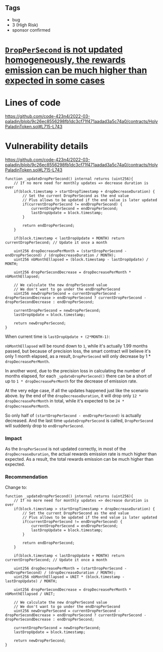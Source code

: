 ## Tags

- bug
- 3 (High Risk)
- sponsor confirmed

# [`DropPerSecond` is not updated homogeneously, the rewards emission can be much higher than expected in some cases](https://github.com/code-423n4/2022-03-paladin-findings/issues/44) 

# Lines of code

https://github.com/code-423n4/2022-03-paladin/blob/9c26ec8556298fb1dc3cf71f471aadad3a5c74a0/contracts/HolyPaladinToken.sol#L715-L743


# Vulnerability details

https://github.com/code-423n4/2022-03-paladin/blob/9c26ec8556298fb1dc3cf71f471aadad3a5c74a0/contracts/HolyPaladinToken.sol#L715-L743

```solidity
function _updateDropPerSecond() internal returns (uint256){
    // If no more need for monthly updates => decrease duration is over
    if(block.timestamp > startDropTimestamp + dropDecreaseDuration) {
        // Set the current DropPerSecond as the end value
        // Plus allows to be updated if the end value is later updated
        if(currentDropPerSecond != endDropPerSecond) {
            currentDropPerSecond = endDropPerSecond;
            lastDropUpdate = block.timestamp;
        }

        return endDropPerSecond;
    }

    if(block.timestamp < lastDropUpdate + MONTH) return currentDropPerSecond; // Update it once a month

    uint256 dropDecreasePerMonth = (startDropPerSecond - endDropPerSecond) / (dropDecreaseDuration / MONTH);
    uint256 nbMonthEllapsed = (block.timestamp - lastDropUpdate) / MONTH;

    uint256 dropPerSecondDecrease = dropDecreasePerMonth * nbMonthEllapsed;

    // We calculate the new dropPerSecond value
    // We don't want to go under the endDropPerSecond
    uint256 newDropPerSecond = currentDropPerSecond - dropPerSecondDecrease > endDropPerSecond ? currentDropPerSecond - dropPerSecondDecrease : endDropPerSecond;

    currentDropPerSecond = newDropPerSecond;
    lastDropUpdate = block.timestamp;

    return newDropPerSecond;
}
```

When current time is `lastDropUpdate + (2*MONTH-1)`:

`nbMonthEllapsed` will be round down to `1`, while it's actually 1.99 months passed, but because of precision loss, the smart contract will believe it's only 1 month elapsed, as a result, `DropPerSecond` will only decrease by 1 * `dropDecreasePerMonth`.

In another word, due to the precision loss in calculating the number of months elapsed, for each `_updateDropPerSecond()` there can be a short of up to `1 * dropDecreasePerMonth` for the decrease of emission rate.

At the very edge case, if all the updates happened just like the scenario above. by the end of the `dropDecreaseDuration`, it will drop only `12 * dropDecreasePerMonth` in total, while it's expected to be `24 * dropDecreasePerMonth`.

So only half of `(startDropPerSecond - endDropPerSecond)` is actually decreased. And the last time `updateDropPerSecond` is called, `DropPerSecond` will suddenly drop to `endDropPerSecond`.

### Impact

As the `DropPerSecond` is not updated correctly, in most of the `dropDecreaseDuration`, the actual rewards emission rate is much higher than expected. As a result, the total rewards emission can be much higher than expected.

### Recommendation

Change to:

```solidity
function _updateDropPerSecond() internal returns (uint256){
    // If no more need for monthly updates => decrease duration is over
    if(block.timestamp > startDropTimestamp + dropDecreaseDuration) {
        // Set the current DropPerSecond as the end value
        // Plus allows to be updated if the end value is later updated
        if(currentDropPerSecond != endDropPerSecond) {
            currentDropPerSecond = endDropPerSecond;
            lastDropUpdate = block.timestamp;
        }

        return endDropPerSecond;
    }

    if(block.timestamp < lastDropUpdate + MONTH) return currentDropPerSecond; // Update it once a month

    uint256 dropDecreasePerMonth = (startDropPerSecond - endDropPerSecond) / (dropDecreaseDuration / MONTH);
    uint256 nbMonthEllapsed = UNIT * (block.timestamp - lastDropUpdate) / MONTH;

    uint256 dropPerSecondDecrease = dropDecreasePerMonth * nbMonthEllapsed / UNIT;

    // We calculate the new dropPerSecond value
    // We don't want to go under the endDropPerSecond
    uint256 newDropPerSecond = currentDropPerSecond - dropPerSecondDecrease > endDropPerSecond ? currentDropPerSecond - dropPerSecondDecrease : endDropPerSecond;

    currentDropPerSecond = newDropPerSecond;
    lastDropUpdate = block.timestamp;

    return newDropPerSecond;
}
```

